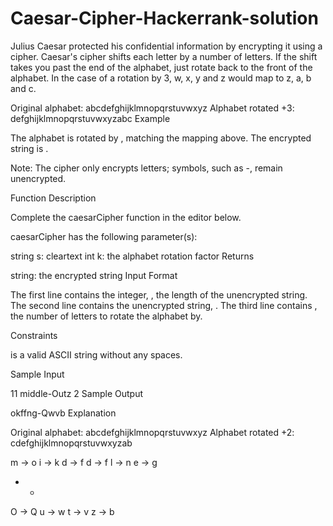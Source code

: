 # Caesar-Cipher-Hackerrank-solution

Julius Caesar protected his confidential information by encrypting it using a cipher. Caesar's cipher shifts each letter by a number of letters. If the shift takes you past the end of the alphabet, just rotate back to the front of the alphabet. In the case of a rotation by 3, w, x, y and z would map to z, a, b and c.

Original alphabet:      abcdefghijklmnopqrstuvwxyz
Alphabet rotated +3:    defghijklmnopqrstuvwxyzabc
Example


The alphabet is rotated by , matching the mapping above. The encrypted string is .

Note: The cipher only encrypts letters; symbols, such as -, remain unencrypted.

Function Description

Complete the caesarCipher function in the editor below.

caesarCipher has the following parameter(s):

string s: cleartext
int k: the alphabet rotation factor
Returns

string: the encrypted string
Input Format

The first line contains the integer, , the length of the unencrypted string.
The second line contains the unencrypted string, .
The third line contains , the number of letters to rotate the alphabet by.

Constraints



 is a valid ASCII string without any spaces.

Sample Input

11
middle-Outz
2
Sample Output

okffng-Qwvb
Explanation

Original alphabet:      abcdefghijklmnopqrstuvwxyz
Alphabet rotated +2:    cdefghijklmnopqrstuvwxyzab

m -> o
i -> k
d -> f
d -> f
l -> n
e -> g
-    -
O -> Q
u -> w
t -> v
z -> b
